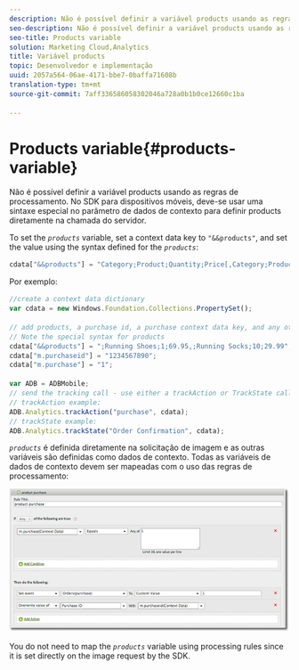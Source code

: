 ```yaml
---
description: Não é possível definir a variável products usando as regras de processamento. No SDK para dispositivos móveis, deve-se usar uma sintaxe especial no parâmetro de dados de contexto para definir products diretamente na chamada do servidor.
seo-description: Não é possível definir a variável products usando as regras de processamento. No SDK para dispositivos móveis, deve-se usar uma sintaxe especial no parâmetro de dados de contexto para definir products diretamente na chamada do servidor.
seo-title: Products variable
solution: Marketing Cloud,Analytics
title: Variável products
topic: Desenvolvedor e implementação
uuid: 2057a564-06ae-4171-bbe7-0baffa71608b
translation-type: tm+mt
source-git-commit: 7aff336586058302046a728a0b1b0ce12660c1ba

---
```



# Products variable{#products-variable}

Não é possível definir a variável products usando as regras de processamento. No SDK para dispositivos móveis, deve-se usar uma sintaxe especial no parâmetro de dados de contexto para definir products diretamente na chamada do servidor.

To set the *`products`* variable, set a context data key to `"&&products"`, and set the value using the syntax defined for the *`products`*:

```js
cdata["&&products"] = "Category;Product;Quantity;Price[,Category;Product;Quantity;Price]";
```

Por exemplo:

```js
//create a context data dictionary 
var cdata = new Windows.Foundation.Collections.PropertySet(); 
 
// add products, a purchase id, a purchase context data key, and any other data you want to collect. 
// Note the special syntax for products 
cdata["&&products"] = ";Running Shoes;1;69.95,;Running Socks;10;29.99"; 
cdata["m.purchaseid"] = "1234567890"; 
cdata["m.purchase"] = "1"; 
 
var ADB = ADBMobile; 
// send the tracking call - use either a trackAction or TrackState call. 
// trackAction example: 
ADB.Analytics.trackAction("purchase", cdata); 
// trackState example: 
ADB.Analytics.trackState("Order Confirmation", cdata);
```

*`products`* é definida diretamente na solicitação de imagem e as outras variáveis são definidas como dados de contexto. Todas as variáveis de dados de contexto devem ser mapeadas com o uso das regras de processamento:

![](assets/products-procrules.png)

You do not need to map the *`products`* variable using processing rules since it is set directly on the image request by the SDK.
